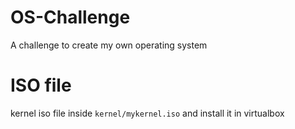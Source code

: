 # OS-Challenge
A challenge to create my own operating system 
# ISO file
kernel iso file inside ``kernel/mykernel.iso`` and install it in virtualbox
